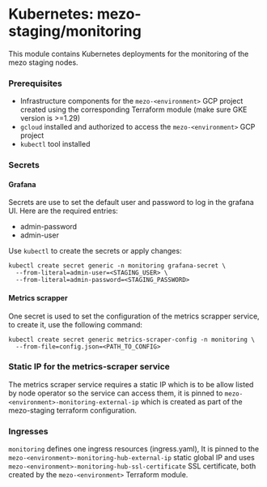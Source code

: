 # Kubernetes: mezo-staging/monitoring

This module contains Kubernetes deployments for the monitoring of the mezo staging nodes.

### Prerequisites

- Infrastructure components for the `mezo-<environment>` GCP project created using the
  corresponding Terraform module (make sure GKE version is >=1.29)
- `gcloud` installed and authorized to access the `mezo-<environment>` GCP project
- `kubectl` tool installed

### Secrets

#### Grafana

Secrets are use to set the default user and password to log in
the grafana UI. Here are the required entries:
- admin-password
- admin-user

Use `kubectl` to create the secrets or apply changes:
```Shell
kubectl create secret generic -n monitoring grafana-secret \
  --from-literal=admin-user=<STAGING_USER> \
  --from-literal=admin-password=<STAGING_PASSWORD>
```

#### Metrics scrapper

One secret is used to set the configuration of the metrics scrapper service, to
create it, use the following command:
```Shell
kubectl create secret generic metrics-scraper-config -n monitoring \
  --from-file=config.json=<PATH_TO_CONFIG>
```

### Static IP for the metrics-scraper service

The metrics scraper service requires a static IP which is to be allow listed
by node operator so the service can access them, it is pinned to
`mezo-<environment>-monitoring-external-ip` which is created as part of the
mezo-staging terraform configuration.

### Ingresses

`monitoring` defines one ingress resources (ingress.yaml), It is pinned to the
  `mezo-<environment>-monitoring-hub-external-ip` static global IP and uses
  `mezo-<environment>-monitoring-hub-ssl-certificate` SSL certificate, both created by
  the `mezo-<environment>` Terraform module.
